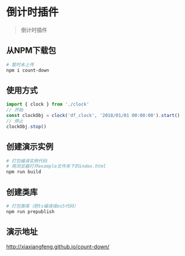 # 倒计时插件

> 倒计时插件

## 从NPM下载包

``` bash
# 暂时未上传
npm i count-down
``` 

## 使用方式

``` js
import { clock } from './clock'
// 开始
const clockObj = clock('df_clock', '2018/01/01 00:00:00').start()
// 停止
clockObj.stop()
``` 

## 创建演示实例

``` bash
# 打包编译实例代码
# 用浏览器打开example文件夹下的index.html
npm run build
``` 

## 创建类库

``` bash
# 打包类库（把ts编译成es5代码）
npm run prepublish
``` 

## 演示地址
http://xiaxiangfeng.github.io/count-down/
